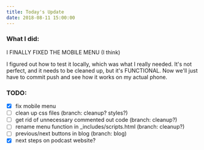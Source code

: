 ```yaml
---
title: Today's Update
date: 2018-08-11 15:00:00
---
```


### What I did:
I FINALLY FIXED THE MOBILE MENU (I think)

I figured out how to test it locally, which was what I really needed. It's not perfect, and it needs to be cleaned up, but it's FUNCTIONAL. Now we'll just have to commit push and see how it works on my actual phone.

### TODO:
- [x] fix mobile menu
- [ ] clean up css files (branch: cleanup? styles?)
- [ ] get rid of unnecessary commented out code (branch: cleanup?)
- [ ] rename menu function in _includes/scripts.html (branch: cleanup?)
- [ ] previous/next buttons in blog (branch: blog)
- [x] next steps on podcast website?